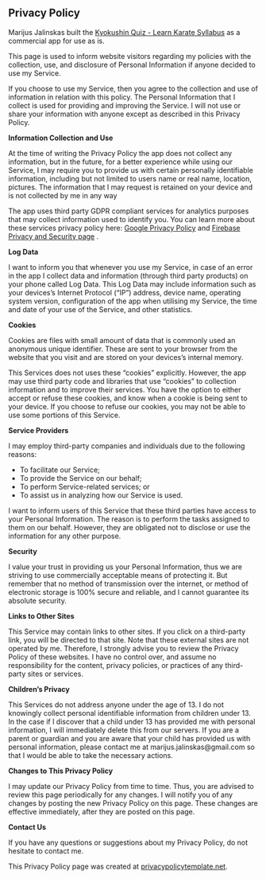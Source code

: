 <html>
<body>
<h2>Privacy Policy</h2>
<p>Marijus Jalinskas built the <a href="https://play.google.com/store/apps/details?id=com.karate.marijus.kyokushinquiz"
                                              target="_blank"> Kyokushin Quiz - Learn Karate Syllabus</a> as a commercial app for use as is.</p>
<p>This page is used to inform website visitors regarding my policies with the collection, use, and
    disclosure of Personal Information if anyone decided to use my Service.</p>
<p>If you choose to use my Service, then you agree to the collection and use of information in
    relation with this policy. The Personal Information that I collect is used for providing and
    improving the Service. I will not use or share your information with anyone except as described
    in this Privacy Policy.</p>

<p><strong>Information Collection and Use</strong></p>
<p>At the time of writing the Privacy Policy the app does not collect any information, but in the future, for a better experience while using our Service, I may require you to provide us with certain personally identifiable information, including but not limited to users name or real name, location, pictures. The information that I may request is retained on your device and is not collected by me in any way</p>

<!-- <p>The app uses third party services that may collect information used to identify you. You can learn more about AdMob service privacy policy here: <a href="https://www.google.com/intl/en/policies/privacy/"
                                              target="_blank">Google Privacy Policy</a>.</p>
-->
<p>The app uses third party GDPR compliant services for analytics purposes that may collect information used to identify you. You can learn more about these services privacy policy here: <a href="https://www.google.com/intl/en/policies/privacy/" target="_blank">Google Privacy Policy</a> and <a href="https://firebase.google.com/support/privacy/">Firebase Privacy and Security page</a> .</p>

<p><strong>Log Data</strong></p>
<p>I want to inform you that whenever you use my Service, in case of an error in the app I collect
    data and information (through third party products) on your phone called Log Data. This Log Data
    may include information such as your devices’s Internet Protocol (“IP”) address, device name,
    operating system version, configuration of the app when utilising my Service, the time and date
    of your use of the Service, and other statistics.</p>

<p><strong>Cookies</strong></p>
<p>Cookies are files with small amount of data that is commonly used an anonymous unique identifier.
    These are sent to your browser from the website that you visit and are stored on your devices’s
    internal memory.</p>
<p>This Services does not uses these “cookies” explicitly. However, the app may use third party code
    and libraries that use “cookies” to collection information and to improve their services. You
    have the option to either accept or refuse these cookies, and know when a cookie is being sent
    to your device. If you choose to refuse our cookies, you may not be able to use some portions of
    this Service.</p>

<p><strong>Service Providers</strong></p>
<p>I may employ third-party companies and individuals due to the following reasons:</p>
<ul>
    <li>To facilitate our Service;</li>
    <li>To provide the Service on our behalf;</li>
    <li>To perform Service-related services; or</li>
    <li>To assist us in analyzing how our Service is used.</li>
</ul>
<p>I want to inform users of this Service that these third parties have access to your Personal
    Information. The reason is to perform the tasks assigned to them on our behalf. However, they
    are obligated not to disclose or use the information for any other purpose.</p>

<p><strong>Security</strong></p>
<p>I value your trust in providing us your Personal Information, thus we are striving to use
    commercially acceptable means of protecting it. But remember that no method of transmission over
    the internet, or method of electronic storage is 100% secure and reliable, and I cannot
    guarantee its absolute security.</p>

<p><strong>Links to Other Sites</strong></p>
<p>This Service may contain links to other sites. If you click on a third-party link, you will be
    directed to that site. Note that these external sites are not operated by me. Therefore, I
    strongly advise you to review the Privacy Policy of these websites. I have no control over, and
    assume no responsibility for the content, privacy policies, or practices of any third-party
    sites or services.</p>

<p><strong>Children’s Privacy</strong></p>
<p>This Services do not address anyone under the age of 13. I do not knowingly collect personal
    identifiable information from children under 13. In the case if I discover that a child under 13
    has provided me with personal information, I will immediately delete this from our servers. If you
    are a parent or guardian and you are aware that your child has provided us with personal
    information, please contact me at marijus.jalinskas@gmail.com so that I would be able to take the necessary actions.</p>

<p><strong>Changes to This Privacy Policy</strong></p>
<p>I may update our Privacy Policy from time to time. Thus, you are advised to review this page
    periodically for any changes. I will notify you of any changes by posting the new Privacy Policy
    on this page. These changes are effective immediately, after they are posted on this page.</p>

<p><strong>Contact Us</strong></p>
<p>If you have any questions or suggestions about my Privacy Policy, do not hesitate to contact me.</p>
<p>This Privacy Policy page was created at <a href="https://privacypolicytemplate.net"
                                              target="_blank">privacypolicytemplate.net</a>.</p>
</body>
</html>
